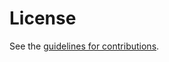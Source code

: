 # License

See the
[guidelines for contributions](https://github.com/mirjak/draft-masque-mediabitrate/blob/main/CONTRIBUTING.md).
